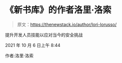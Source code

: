 # 《新书库》的作者洛里·洛索

> 原文：<https://thenewstack.io/author/lori-lorusso/>

提升开发人员技能以应对当今的安全挑战

2021 年 10 月 6 日上午 8:44

作者:洛里·洛索